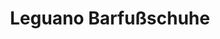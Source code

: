---
title: "Leguano Barfußschuhe"
url: /garmisch-partenkirchen/leguano-barfussschuhe/
shop: Schuhe
---